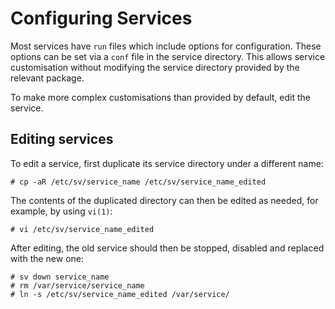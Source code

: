 # Configuring Services

Most services have `run` files which include options for configuration. These
options can be set via a `conf` file in the service directory. This allows
service customisation without modifying the service directory provided by the
relevant package.

To make more complex customisations than provided by default, edit the service.

## Editing services

To edit a service, first duplicate its service directory under a different name:

```
# cp -aR /etc/sv/service_name /etc/sv/service_name_edited
```

The contents of the duplicated directory can then be edited as needed, for
example, by using `vi(1)`:

```
# vi /etc/sv/service_name_edited
```

After editing, the old service should then be stopped, disabled and replaced
with the new one:

```
# sv down service_name
# rm /var/service/service_name
# ln -s /etc/sv/service_name_edited /var/service/
```
